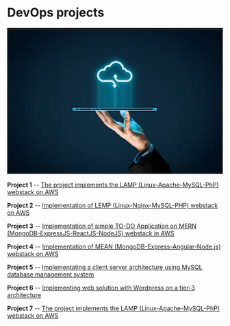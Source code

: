 # DevOps projects

![Cover image](./project-images/cloud-cloud.png)

**Project 1** -- [The project implements the LAMP (Linux-Apache-MySQL-PhP) webstack on AWS](https://github.com/omotayoofere/DevOps-Projects/tree/main/project-one/project1.md)

 **Project 2** -- [Implementation of LEMP (Linux-Nginx-MySQL-PHP) webstack on AWS](https://github.com/omotayoofere/DevOps-Projects/tree/main/project-two/project2.md)

**Project 3** -- [Implementation of simple TO-DO Application on MERN (MongoDB-ExpressJS-ReactJS-NodeJS) webstack in AWS](https://github.com/omotayoofere/DevOps-Projects/tree/main/project-three/project3.md)

**Project 4** -- [Implementation of MEAN (MongoDB-Express-Angular-Node.js) webstack on AWS](https://github.com/omotayoofere/DevOps-Projects/tree/main/project-four/project4.md)

 **Project 5** -- [Implementating a client server architecture using MySQL database management system](https://github.com/omotayoofere/DevOps-Projects/blob/main/project-five/project5.md)

 **Project 6** -- [Implementing web solution with Wordpress on a tier-3 architecture](https://github.com/omotayoofere/DevOps-Projects/tree/main/project-six/project6.md)

 **Project 7** -- [The project implements the LAMP (Linux-Apache-MySQL-PhP) webstack on AWS](https://github.com/omotayoofere/DevOps-Projects/tree/main/project-seven/project7.md)
